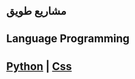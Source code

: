 # مشاريع طويق 

# Language Programming
# [Python](https://www.python.org/) | [Css](www.yalla-shoot.com)
